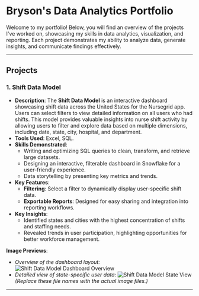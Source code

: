 # Bryson's Data Analytics Portfolio

Welcome to my portfolio! Below, you will find an overview of the projects I've worked on, showcasing my skills in data analytics, visualization, and reporting. Each project demonstrates my ability to analyze data, generate insights, and communicate findings effectively.

---

## Projects

### 1. **Shift Data Model**
   - **Description**: 
     The **Shift Data Model** is an interactive dashboard showcasing shift data across the United States for the Nursegrid app. Users can select filters to view detailed information on all users who had shifts. This model provides valuable insights into nurse shift activity by allowing users to filter and explore data based on multiple dimensions, including date, state, city, hospital, and department.
   - **Tools Used**: Excel, SQL.
   - **Skills Demonstrated**:
     - Writing and optimizing SQL queries to clean, transform, and retrieve large datasets.
     - Designing an interactive, filterable dashboard in Snowflake for a user-friendly experience.
     - Data storytelling by presenting key metrics and trends.
   - **Key Features**:
     - **Filtering**: Select a filter to dynamically display user-specific shift data.
     - **Exportable Reports**: Designed for easy sharing and integration into reporting workflows.
   - **Key Insights**:
     - Identified states and cities with the highest concentration of shifts and staffing needs.
     - Revealed trends in user participation, highlighting opportunities for better workforce management.

   **Image Previews**:
   - *Overview of the dashboard layout:*
     ![Shift Data Model Dashboard Overview](images/shift_data_model_dashboard_overview.png)  
   - *Detailed view of state-specific user data:*
     ![Shift Data Model State View](images/shift_data_model_state_view.png)  
     *(Replace these file names with the actual image files.)*

---
